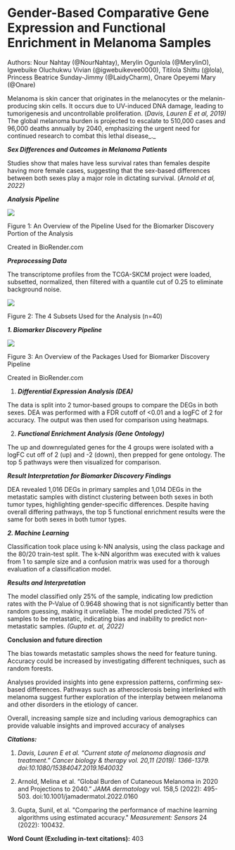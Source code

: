 # **Gender-Based Comparative Gene Expression and Functional Enrichment in Melanoma Samples** 

Authors: Nour Nahtay (@NourNahtay), Merylin Ogunlola (@MerylinO), Igwebuike Oluchukwu Vivian (@igwebuikevee0000), Titilola Shittu (@lola), Princess Beatrice Sunday-Jimmy (@LaidyCharm), Onare Opeyemi Mary (@Onare)

Melanoma is skin cancer that originates in the melanocytes or the melanin-producing skin cells. It occurs due to UV-induced DNA damage, leading to tumorigenesis and uncontrollable proliferation. (_Davis, Lauren E et al, 2019)_ The global melanoma burden is projected to escalate to 510,000 cases and 96,000 deaths annually by 2040, emphasizing the urgent need for continued research to combat this lethal disease_._ 

***Sex Differences and Outcomes in Melanoma Patients***

Studies show that males have less survival rates than females despite having more female cases, suggesting that the sex-based differences between both sexes play a major role in dictating survival. (_Arnold et al, 2022)_

***Analysis Pipeline***

****![](https://lh7-rt.googleusercontent.com/docsz/AD_4nXc0YzHDArNngwGWgrK_Yh-fWEVTeWR966UZIhEJykfk8tXauX5FItCe7nEUxTJ5vjrU6osSc2qkhEaqtgmERiNYd25-ebvBpJX8GkMi0CMOkgKSMAplKlQhiwMeUUX8xLzjFLgT7i1AcXWa7vh2PgsLCOsI?key=GNpt1ZRV2jJ52mDok30oRw)****

Figure 1: An Overview of the Pipeline Used for the Biomarker Discovery Portion of the Analysis 

Created in BioRender.com

***Preprocessing Data***

The transcriptome profiles from the TCGA-SKCM project were loaded, subsetted, normalized, then filtered with a quantile cut of 0.25 to eliminate background noise.

![](https://lh7-rt.googleusercontent.com/docsz/AD_4nXc5DVqSFneMgOrXOXq8A_nJRFlQRHweXK7TlHKNQL9rrrrWE5ylL_180LgVcI3PQb9tRbICWypPe9ouxBBY0aCqsn4Z4fBNQp_Ri2ZH_fuNP236PEz5_VZ3eIcx3S-BMf9iXashIeJY6xARFka7pO7wKlnx?key=GNpt1ZRV2jJ52mDok30oRw)

Figure 2: The 4 Subsets Used for the Analysis (n=40)

***1. Biomarker Discovery Pipeline***

****![](https://lh7-rt.googleusercontent.com/docsz/AD_4nXf7cqaU7gkCcRNpeB2d9Cf-X8YfKmdad2J_x4g3VmP2UWflucx0UKD4PgtIy6J3HViQTaWS2hK6184d2OudvF231aoYXuttr0YorN91y4RSH0JZjVYuoEHvI36vqumMRTcgLQoIQE9Zxjbhe0XnVAWvh80?key=GNpt1ZRV2jJ52mDok30oRw)****

Figure 3: An Overview of the Packages Used for Biomarker Discovery Pipeline

Created in BioRender.com

1. ***_Differential Expression Analysis (DEA)_***

The data is split into 2 tumor-based groups to compare the DEGs in both sexes. DEA was performed with a FDR cutoff of <0.01 and a logFC of 2 for accuracy. The output was then used for comparison using heatmaps.

2. ***_Functional Enrichment Analysis (Gene Ontology)_***

The up and downregulated genes for the 4 groups were isolated with a logFC cut off of 2 (up) and -2 (down), then prepped for gene ontology. The top 5 pathways were then visualized for comparison.

***Result Interpretation for Biomarker Discovery Findings***

DEA revealed 1,016 DEGs in primary samples and 1,014 DEGs in the metastatic samples with distinct clustering between both sexes in both tumor types, highlighting gender-specific differences. Despite having overall differing pathways, the top 5 functional enrichment results were the same for both sexes in both tumor types.

***2. Machine Learning*** 

Classification took place using k-NN analysis, using the class package and the 80/20 train-test split. The k-NN algorithm was executed with k values from 1 to sample size and a confusion matrix was used for a thorough evaluation of a classification model.

***Results and Interpretation***

The model classified only 25% of the sample, indicating low prediction rates with the P-Value of 0.9648 showing that is not significantly better than random guessing, making it unreliable. The model predicted 75% of samples to be metastatic, indicating bias and inability to predict non-metastatic samples. _(Gupta et. al, 2022)_

**Conclusion and future direction**

The bias towards metastatic samples shows the need for feature tuning. Accuracy could be increased by investigating different techniques, such as random forests.

Analyses provided insights into gene expression patterns, confirming sex-based differences. Pathways such as atherosclerosis being interlinked with melanoma suggest further exploration of the interplay between melanoma and other disorders in the etiology of cancer. 

Overall, increasing sample size and including various demographics can provide valuable insights and improved accuracy of analyses

***Citations:***

1. _Davis, Lauren E et al. “Current state of melanoma diagnosis and treatment.” Cancer biology & therapy vol. 20,11 (2019): 1366-1379. doi:10.1080/15384047.2019.1640032_

2. Arnold, Melina et al. “Global Burden of Cutaneous Melanoma in 2020 and Projections to 2040.” _JAMA dermatology_ vol. 158,5 (2022): 495-503. doi:10.1001/jamadermatol.2022.0160

3. Gupta, Sunil, et al. "Comparing the performance of machine learning algorithms using estimated accuracy." _Measurement: Sensors_ 24 (2022): 100432.

**Word Count (Excluding in-text citations):** 403



